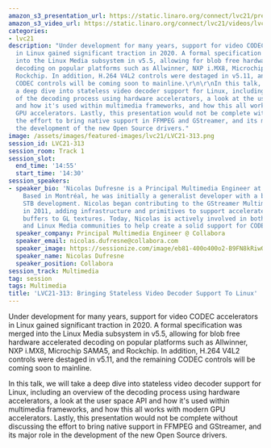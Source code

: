 ```yaml
---
amazon_s3_presentation_url: https://static.linaro.org/connect/lvc21/presentations/lvc21-313.pdf
amazon_s3_video_url: https://static.linaro.org/connect/lvc21/videos/lvc21-313.mp4
categories:
- lvc21
description: "Under development for many years, support for video CODEC accelerators
  in Linux gained significant traction in 2020. A formal specification was merged
  into the Linux Media subsystem in v5.5, allowing for blob free hardware accelerated
  decoding on popular platforms such as Allwinner, NXP i.MX8, Microchip SAMA5, and
  Rockchip. In addition, H.264 V4L2 controls were destaged in v5.11, and the remaining
  CODEC controls will be coming soon to mainline.\r\n\r\nIn this talk, we will take
  a deep dive into stateless video decoder support for Linux, including an overview
  of the decoding process using hardware accelerators, a look at the user space API
  and how it's used within multimedia frameworks, and how this all works with modern
  GPU accelerators. Lastly, this presentation would not be complete without discussing
  the effort to bring native support in FFMPEG and GStreamer, and its major role in
  the development of the new Open Source drivers."
image: /assets/images/featured-images/lvc21/LVC21-313.png
session_id: LVC21-313
session_room: Track 1
session_slot:
  end_time: '14:55'
  start_time: '14:30'
session_speakers:
- speaker_bio: 'Nicolas Dufresne is a Principal Multimedia Engineer at Collabora.
    Based in Montréal, he was initially a generalist developer with a background in
    STB development. Nicolas began contributing to the GStreamer Multimedia Framework
    in 2011, adding infrastructure and primitives to support accelerated upload of
    buffers to GL textures. Today, Nicolas is actively involved in both the GStreamer
    and Linux Media communities to help create a solid support for CODECs on Linux. '
  speaker_company: Principal Multimedia Engineer @ Collabora
  speaker_email: nicolas.dufresne@collabora.com
  speaker_image: https://sessionize.com/image/eb81-400o400o2-B9FN8kRiwQTDJgYGXCMP1V.jpg
  speaker_name: Nicolas Dufresne
  speaker_position: Collabora
session_track: Multimedia
tag: session
tags: Multimedia
title: 'LVC21-313: Bringing Stateless Video Decoder Support To Linux'
---
```


Under development for many years, support for video CODEC accelerators in Linux gained significant traction in 2020. A formal specification was merged into the Linux Media subsystem in v5.5, allowing for blob free hardware accelerated decoding on popular platforms such as Allwinner, NXP i.MX8, Microchip SAMA5, and Rockchip. In addition, H.264 V4L2 controls were destaged in v5.11, and the remaining CODEC controls will be coming soon to mainline.

In this talk, we will take a deep dive into stateless video decoder support for Linux, including an overview of the decoding process using hardware accelerators, a look at the user space API and how it's used within multimedia frameworks, and how this all works with modern GPU accelerators. Lastly, this presentation would not be complete without discussing the effort to bring native support in FFMPEG and GStreamer, and its major role in the development of the new Open Source drivers.